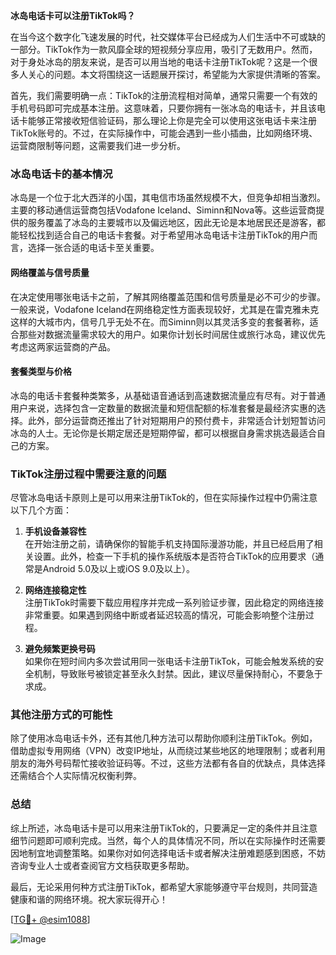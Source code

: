 **冰岛电话卡可以注册TikTok吗？**

在当今这个数字化飞速发展的时代，社交媒体平台已经成为人们生活中不可或缺的一部分。TikTok作为一款风靡全球的短视频分享应用，吸引了无数用户。然而，对于身处冰岛的朋友来说，是否可以用当地的电话卡注册TikTok呢？这是一个很多人关心的问题。本文将围绕这一话题展开探讨，希望能为大家提供清晰的答案。

首先，我们需要明确一点：TikTok的注册流程相对简单，通常只需要一个有效的手机号码即可完成基本注册。这意味着，只要你拥有一张冰岛的电话卡，并且该电话卡能够正常接收短信验证码，那么理论上你是完全可以使用这张电话卡来注册TikTok账号的。不过，在实际操作中，可能会遇到一些小插曲，比如网络环境、运营商限制等问题，这需要我们进一步分析。

### 冰岛电话卡的基本情况

冰岛是一个位于北大西洋的小国，其电信市场虽然规模不大，但竞争却相当激烈。主要的移动通信运营商包括Vodafone Iceland、Siminn和Nova等。这些运营商提供的服务覆盖了冰岛的主要城市以及偏远地区，因此无论是本地居民还是游客，都能轻松找到适合自己的电话卡套餐。对于希望用冰岛电话卡注册TikTok的用户而言，选择一张合适的电话卡至关重要。

#### 网络覆盖与信号质量

在决定使用哪张电话卡之前，了解其网络覆盖范围和信号质量是必不可少的步骤。一般来说，Vodafone Iceland在网络稳定性方面表现较好，尤其是在雷克雅未克这样的大城市内，信号几乎无处不在。而Siminn则以其灵活多变的套餐著称，适合那些对数据流量需求较大的用户。如果你计划长时间居住或旅行冰岛，建议优先考虑这两家运营商的产品。

#### 套餐类型与价格

冰岛的电话卡套餐种类繁多，从基础语音通话到高速数据流量应有尽有。对于普通用户来说，选择包含一定数量的数据流量和短信配额的标准套餐是最经济实惠的选择。此外，部分运营商还推出了针对短期用户的预付费卡，非常适合计划短暂访问冰岛的人士。无论你是长期定居还是短期停留，都可以根据自身需求挑选最适合自己的方案。

### TikTok注册过程中需要注意的问题

尽管冰岛电话卡原则上是可以用来注册TikTok的，但在实际操作过程中仍需注意以下几个方面：

1. **手机设备兼容性**  
   在开始注册之前，请确保你的智能手机支持国际漫游功能，并且已经启用了相关设置。此外，检查一下手机的操作系统版本是否符合TikTok的应用要求（通常是Android 5.0及以上或iOS 9.0及以上）。

2. **网络连接稳定性**  
   注册TikTok时需要下载应用程序并完成一系列验证步骤，因此稳定的网络连接非常重要。如果遇到网络中断或者延迟较高的情况，可能会影响整个注册过程。

3. **避免频繁更换号码**  
   如果你在短时间内多次尝试用同一张电话卡注册TikTok，可能会触发系统的安全机制，导致账号被锁定甚至永久封禁。因此，建议尽量保持耐心，不要急于求成。

### 其他注册方式的可能性

除了使用冰岛电话卡外，还有其他几种方法可以帮助你顺利注册TikTok。例如，借助虚拟专用网络（VPN）改变IP地址，从而绕过某些地区的地理限制；或者利用朋友的海外号码帮忙接收验证码等。不过，这些方法都有各自的优缺点，具体选择还需结合个人实际情况权衡利弊。

### 总结

综上所述，冰岛电话卡是可以用来注册TikTok的，只要满足一定的条件并且注意细节问题即可顺利完成。当然，每个人的具体情况不同，所以在实际操作时还需要因地制宜地调整策略。如果你对如何选择电话卡或者解决注册难题感到困惑，不妨咨询专业人士或者查阅官方文档获取更多帮助。

最后，无论采用何种方式注册TikTok，都希望大家能够遵守平台规则，共同营造健康和谐的网络环境。祝大家玩得开心！

[[TG💪+ @esim1088](https://t.me/s/esim1088)]  

![Image](https://i.postimg.cc/4NQfJmqS/Snipaste-2025-05-13-00-14-12.png)
